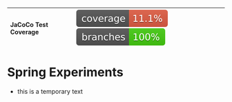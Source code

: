 | __JaCoCo Test Coverage__ | ![coverage](.github/badges/jacoco.svg?branch=code-coverage) ![branch coverage](.github/badges/branches.svg?branch=code-coverage) |
|:-------------------------|:---------------------------------------------------------------------------------------|



# Spring Experiments
- this is a temporary text
